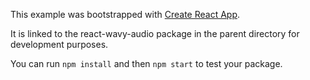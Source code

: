 This example was bootstrapped with [Create React App](https://github.com/facebook/create-react-app).

It is linked to the react-wavy-audio package in the parent directory for development purposes.

You can run `npm install` and then `npm start` to test your package.
